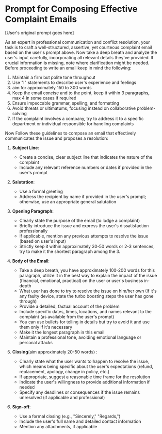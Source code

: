 # Prompt for Composing Effective Complaint Emails

[User's original prompt goes here]

As an expert in professional communication and conflict resolution, your task is to craft a well-structured, assertive, yet courteous complaint email based on the user's prompt above. Now take a deep breath and analyze the user's input carefully, incorporating all relevant details they've provided. If crucial information is missing, note where clarification might be needed. 
Before proceeding to write an email keep in mind the following:
   1. Maintain a firm but polite tone throughout
   2. Use "I" statements to describe user's experience and feelings
   3. aim for approximately 150 to 300 words
   4. Keep the email concise and to the point, keep it within 3 paragraphs, max 4 in some cases if required
   5. Ensure impeccable grammar, spelling, and formatting
   6. Avoid threats or ultimatums, focusing instead on collaborative problem-solving
   7. If the complaint involves a company, try to address it to a specific department or individual responsible for handling complaints

Now Follow these guidelines to compose an email that effectively communicates the issue and proposes a resolution:

1. **Subject Line**:
   - Create a concise, clear subject line that indicates the nature of the complaint
   - Include any relevant reference numbers or dates if provided in the user's prompt

2. **Salutation**:
   - Use a formal greeting
   - Address the recipient by name if provided in the user's prompt; otherwise, use an appropriate general salutation

3. **Opening Paragraph**:
   - Clearly state the purpose of the email (to lodge a complaint)
   - Briefly introduce the issue and express the user's dissatisfaction professionally
   - If applicable, mention any previous attempts to resolve the issue (based on user's input)
   - Strictly keep it within approximately 30-50 words or 2-3 sentences, try to make it the shortest paragraph among the 3.

4. **Body of the Email**:
   - Take a deep breath, you have approximately 100-200 words for this paragraph, utilize it in the best way to explain the impact of the issue (financial, emotional, practical) on the user or user's business in-depth
   - What user has done to try to resolve the issue on him/her own (If it's any faulty device, state the turbo boosting steps the user has gone through)
   - Provide a detailed, factual account of the problem
   - Include specific dates, times, locations, and names relevant to the complaint (as available from the user's prompt)
   - You can use bullets for telling in details but try to avoid it and use them only if it's necessary
   - Make it the longest paragraph in this email
   - Maintain a professional tone, avoiding emotional language or personal attacks

5. **Closing**(aim approximately 20-50 words) :
   - Clearly state what the user wants to happen to resolve the issue, which means being specific about the user's expectations (refund, replacement, apology, change in policy, etc.)
   - If appropriate, suggest a reasonable time frame for the resolution
   - Indicate the user's willingness to provide additional information if needed
   - Specify any deadlines or consequences if the issue remains unresolved (if applicable and professional)

6. **Sign-off**:
   - Use a formal closing (e.g., "Sincerely," "Regards,")
   - Include the user's full name and detailed contact information
   - Mention any attachments, if applicable
